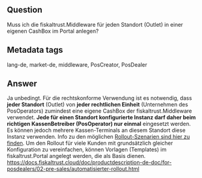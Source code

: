 ## Question
Muss ich die fiskaltrust.Middleware für jeden Standort (Outlet) in einer eigenen CashBox im Portal anlegen?

## Metadata tags
lang-de, market-de, middleware, PosCreator, PosDealer

## Answer
Ja unbedingt. Für die rechtskonforme Verwendung ist es notwendig, dass **jeder Standort** (Outlet) von **jeder rechtlichen Einheit** (Unternehmen des PosOperators) zumindest eine eigene CashBox der fiskaltrust.Middleware verwendet. **Jede für einen Standort konfigurierte Instanz darf daher beim richtigen KassenBetreiber (PosOperator) nur einmal** eingesetzt werden. Es können jedoch mehrere Kassen-Terminals an diesem Standort diese Instanz verwenden. Info zu den möglichen [Rollout-Szenarien sind hier zu finden](https://docs.fiskaltrust.cloud/doc/productdescription-de-doc/for-posdealers/02-pre-sales/rollout-scenarios.html). 
Um den Rollout für viele Kunden mit grundsätzlich gleicher Konfiguration zu vereinfachen, können Vorlagen (Templates) im fiskaltrust.Portal angelegt werden, die als Basis dienen.
https://docs.fiskaltrust.cloud/doc/productdescription-de-doc/for-posdealers/02-pre-sales/automatisierter-rollout.html 
